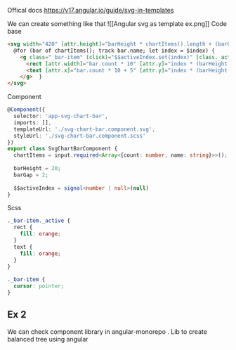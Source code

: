 Offical docs https://v17.angular.io/guide/svg-in-templates


We can create something like that
![[Angular svg as template ex.png]]
Code base 
```html
<svg width="420" [attr.height]="barHeight * chartItems().length + (barGap * chartItems().length)">  
  @for (bar of chartItems(); track bar.name; let index = $index) {  
    <g class="_bar-item" (click)="$$activeIndex.set(index)" [class._active]="$$activeIndex() === index">  
      <rect [attr.width]="bar.count * 10" [attr.y]="index * (barHeight + barGap)" [attr.height]="barHeight" fill="steelblue" />  
      <text [attr.x]="bar.count * 10 + 5" [attr.y]="index * (barHeight + barGap) + barHeight * 0.75">{{ bar.name }}</text>  
    </g>  }  
</svg>
```

Component
```ts
@Component({  
  selector: 'app-svg-chart-bar',  
  imports: [],  
  templateUrl: './svg-chart-bar.component.svg',  
  styleUrl: './svg-chart-bar.component.scss'  
})  
export class SvgChartBarComponent {  
  chartItems = input.required<Array<{count: number, name: string}>>();  
  
  barHeight = 20;  
  barGap = 2;  
  
  $$activeIndex = signal<number | null>(null)  
}
```

Scss
```scss
._bar-item._active {  
  rect {  
    fill: orange;  
  }  
  text {  
    fill: orange;  
  }  
}  
  
._bar-item {  
  cursor: pointer;  
}
```

## Ex 2 
We can check component library in angular-monorepo . Lib to create balanced tree using angular

